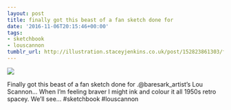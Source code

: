```yaml
---
layout: post
title: finally got this beast of a fan sketch done for
date: '2016-11-06T20:15:46+00:00'
tags:
- sketchbook
- louscannon
tumblr_url: http://illustration.staceyjenkins.co.uk/post/152823861303/finally-got-this-beast-of-a-fan-sketch-done-for
---
```

 ![](/tumblr_files/tumblr_og8lmaexWg1v28ub8o1_1280.jpg)  

Finally got this beast of a fan sketch done for .@baresark\_artist’s Lou Scannon… When I’m feeling braver I might ink and colour it all 1950s retro spacey. We’ll see… #sketchbook #louscannon

